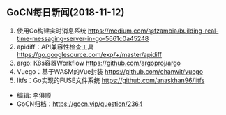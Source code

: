 ## GoCN每日新闻(2018-11-12)

1. 使用Go构建实时消息系统 https://medium.com/@fzambia/building-real-time-messaging-server-in-go-5661c0a45248
2. apidiff：API兼容性检查工具 https://go.googlesource.com/exp/+/master/apidiff
3. argo: K8s容器Workflow https://github.com/argoproj/argo
4. Vuego：基于WASM的Vue封装 https://github.com/chanwit/vuego
5. litfs：Go实现的FUSE文件系统 https://github.com/anaskhan96/litfs 

* 编辑: 李俱顺
* GoCN归档：https://gocn.vip/question/2364
